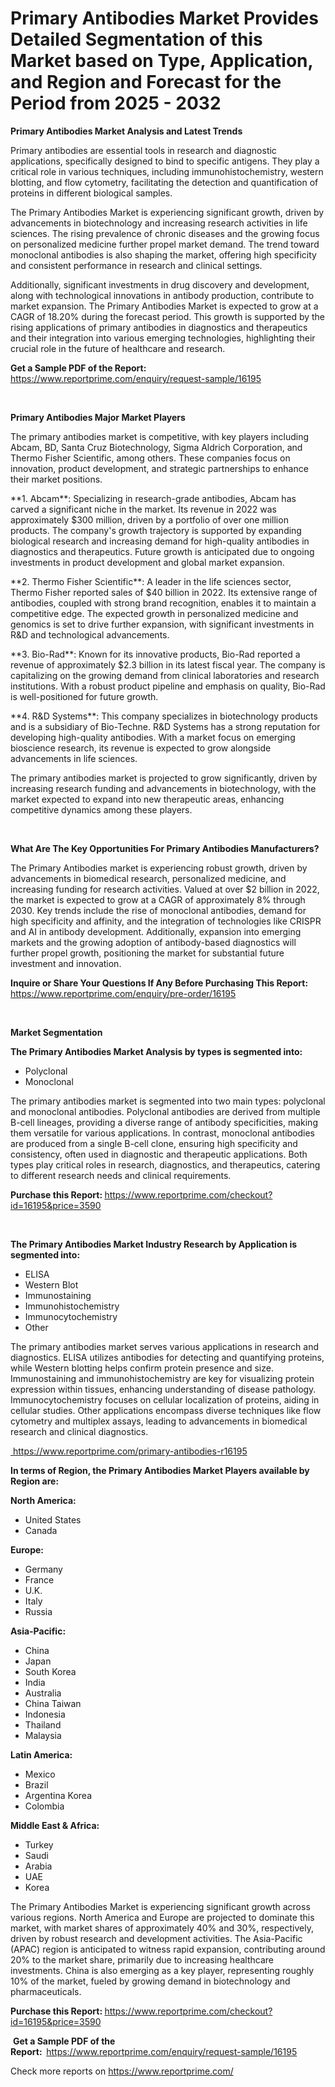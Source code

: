 <p><h1>Primary Antibodies Market Provides Detailed Segmentation of this Market based on Type, Application, and Region and Forecast for the Period from 2025 - 2032</h1></p><p><strong>Primary Antibodies Market Analysis and Latest Trends</strong></p>
<p><p>Primary antibodies are essential tools in research and diagnostic applications, specifically designed to bind to specific antigens. They play a critical role in various techniques, including immunohistochemistry, western blotting, and flow cytometry, facilitating the detection and quantification of proteins in different biological samples. </p><p>The Primary Antibodies Market is experiencing significant growth, driven by advancements in biotechnology and increasing research activities in life sciences. The rising prevalence of chronic diseases and the growing focus on personalized medicine further propel market demand. The trend toward monoclonal antibodies is also shaping the market, offering high specificity and consistent performance in research and clinical settings. </p><p>Additionally, significant investments in drug discovery and development, along with technological innovations in antibody production, contribute to market expansion. The Primary Antibodies Market is expected to grow at a CAGR of 18.20% during the forecast period. This growth is supported by the rising applications of primary antibodies in diagnostics and therapeutics and their integration into various emerging technologies, highlighting their crucial role in the future of healthcare and research.</p></p>
<p><strong>Get a Sample PDF of the Report:&nbsp;</strong> <a href="https://www.reportprime.com/enquiry/request-sample/16195?utm_campaign=3557&utm_medium=2&utm_source=Github&utm_content=ia&utm_term=20032025&utm_id=primary-antibodies">https://www.reportprime.com/enquiry/request-sample/16195</a></p>
<p>&nbsp;</p>
<p><strong>Primary Antibodies Major Market Players</strong></p>
<p><p>The primary antibodies market is competitive, with key players including Abcam, BD, Santa Cruz Biotechnology, Sigma Aldrich Corporation, and Thermo Fisher Scientific, among others. These companies focus on innovation, product development, and strategic partnerships to enhance their market positions.</p><p>**1. Abcam**: Specializing in research-grade antibodies, Abcam has carved a significant niche in the market. Its revenue in 2022 was approximately $300 million, driven by a portfolio of over one million products. The company's growth trajectory is supported by expanding biological research and increasing demand for high-quality antibodies in diagnostics and therapeutics. Future growth is anticipated due to ongoing investments in product development and global market expansion.</p><p>**2. Thermo Fisher Scientific**: A leader in the life sciences sector, Thermo Fisher reported sales of $40 billion in 2022. Its extensive range of antibodies, coupled with strong brand recognition, enables it to maintain a competitive edge. The expected growth in personalized medicine and genomics is set to drive further expansion, with significant investments in R&D and technological advancements.</p><p>**3. Bio-Rad**: Known for its innovative products, Bio-Rad reported a revenue of approximately $2.3 billion in its latest fiscal year. The company is capitalizing on the growing demand from clinical laboratories and research institutions. With a robust product pipeline and emphasis on quality, Bio-Rad is well-positioned for future growth.</p><p>**4. R&D Systems**: This company specializes in biotechnology products and is a subsidiary of Bio-Techne. R&D Systems has a strong reputation for developing high-quality antibodies. With a market focus on emerging bioscience research, its revenue is expected to grow alongside advancements in life sciences.</p><p>The primary antibodies market is projected to grow significantly, driven by increasing research funding and advancements in biotechnology, with the market expected to expand into new therapeutic areas, enhancing competitive dynamics among these players.</p></p>
<p>&nbsp;</p>
<p><strong>What Are The Key Opportunities For Primary Antibodies Manufacturers?</strong></p>
<p><p>The Primary Antibodies market is experiencing robust growth, driven by advancements in biomedical research, personalized medicine, and increasing funding for research activities. Valued at over $2 billion in 2022, the market is expected to grow at a CAGR of approximately 8% through 2030. Key trends include the rise of monoclonal antibodies, demand for high specificity and affinity, and the integration of technologies like CRISPR and AI in antibody development. Additionally, expansion into emerging markets and the growing adoption of antibody-based diagnostics will further propel growth, positioning the market for substantial future investment and innovation.</p></p>
<p><strong>Inquire or Share Your Questions If Any Before Purchasing This Report:</strong> <a href="https://www.reportprime.com/enquiry/pre-order/16195?utm_campaign=3557&utm_medium=2&utm_source=Github&utm_content=ia&utm_term=20032025&utm_id=primary-antibodies">https://www.reportprime.com/enquiry/pre-order/16195</a></p>
<p>&nbsp;</p>
<p><strong>Market Segmentation</strong></p>
<p><strong>The Primary Antibodies Market Analysis by types is segmented into:</strong></p>
<p><ul><li>Polyclonal</li><li>Monoclonal</li></ul></p>
<p><p>The primary antibodies market is segmented into two main types: polyclonal and monoclonal antibodies. Polyclonal antibodies are derived from multiple B-cell lineages, providing a diverse range of antibody specificities, making them versatile for various applications. In contrast, monoclonal antibodies are produced from a single B-cell clone, ensuring high specificity and consistency, often used in diagnostic and therapeutic applications. Both types play critical roles in research, diagnostics, and therapeutics, catering to different research needs and clinical requirements.</p></p>
<p><strong>Purchase this Report:&nbsp;</strong><a href="https://www.reportprime.com/checkout?id=16195&price=3590&utm_campaign=3557&utm_medium=2&utm_source=Github&utm_content=ia&utm_term=20032025&utm_id=primary-antibodies">https://www.reportprime.com/checkout?id=16195&price=3590</a></p>
<p>&nbsp;</p>
<p><strong>The Primary Antibodies Market Industry Research by Application is segmented into:</strong></p>
<p><ul><li>ELISA</li><li>Western Blot</li><li>Immunostaining</li><li>Immunohistochemistry</li><li>Immunocytochemistry</li><li>Other</li></ul></p>
<p><p>The primary antibodies market serves various applications in research and diagnostics. ELISA utilizes antibodies for detecting and quantifying proteins, while Western blotting helps confirm protein presence and size. Immunostaining and immunohistochemistry are key for visualizing protein expression within tissues, enhancing understanding of disease pathology. Immunocytochemistry focuses on cellular localization of proteins, aiding in cellular studies. Other applications encompass diverse techniques like flow cytometry and multiplex assays, leading to advancements in biomedical research and clinical diagnostics.</p></p>
<p><a href="https://www.reportprime.com/primary-antibodies-r16195?utm_campaign=3557&utm_medium=2&utm_source=Github&utm_content=ia&utm_term=20032025&utm_id=primary-antibodies">&nbsp;https://www.reportprime.com/primary-antibodies-r16195</a></p>
<p><strong>In terms of Region, the Primary Antibodies Market Players available by Region are:</strong></p>
<p>
    <p> <strong> North America: </strong>
        <ul>
            <li>United States</li>
            <li>Canada</li>
        </ul>
        </p> 
    <p> <strong> Europe: </strong>
        <ul>
            <li>Germany</li>
            <li>France</li>
            <li>U.K.</li>
            <li>Italy</li>
            <li>Russia</li>
        </ul>
        </p> 
    <p> <strong> Asia-Pacific: </strong>
        <ul>
            <li>China</li>
            <li>Japan</li>
            <li>South Korea</li>
            <li>India</li>
            <li>Australia</li>
            <li>China Taiwan</li>
            <li>Indonesia</li>
            <li>Thailand</li>
            <li>Malaysia</li>
        </ul>
        </p> 
    <p> <strong> Latin America: </strong>
        <ul>
            <li>Mexico</li>
            <li>Brazil</li>
            <li>Argentina Korea</li>
            <li>Colombia</li>
        </ul>
        </p> 
    <p> <strong> Middle East & Africa: </strong>
        <ul>
            <li>Turkey</li>
            <li>Saudi</li>
            <li>Arabia</li>
            <li>UAE</li>
            <li>Korea</li>
        </ul>
    </p>
    </p>
<p><p>The Primary Antibodies Market is experiencing significant growth across various regions. North America and Europe are projected to dominate this market, with market shares of approximately 40% and 30%, respectively, driven by robust research and development activities. The Asia-Pacific (APAC) region is anticipated to witness rapid expansion, contributing around 20% to the market share, primarily due to increasing healthcare investments. China is also emerging as a key player, representing roughly 10% of the market, fueled by growing demand in biotechnology and pharmaceuticals.</p></p>
<p><strong>Purchase this Report: </strong><a href="https://www.reportprime.com/checkout?id=16195&price=3590&utm_campaign=3557&utm_medium=2&utm_source=Github&utm_content=ia&utm_term=20032025&utm_id=primary-antibodies">https://www.reportprime.com/checkout?id=16195&price=3590</a></p>
<p>&nbsp;<strong>Get a Sample PDF of the Report:&nbsp;&nbsp;</strong><a href="https://www.reportprime.com/enquiry/request-sample/16195?utm_campaign=3557&utm_medium=2&utm_source=Github&utm_content=ia&utm_term=20032025&utm_id=primary-antibodies">https://www.reportprime.com/enquiry/request-sample/16195</a></p>
<p><strong></strong></p>
<p>Check more reports on <a href="https://www.reportprime.com/?utm_campaign=3557&utm_medium=2&utm_source=Github&utm_content=ia&utm_term=20032025&utm_id=primary-antibodies">https://www.reportprime.com/</a></p>